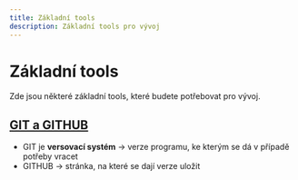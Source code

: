 ```yaml
---
title: Základní tools
description: Základní tools pro vývoj
---
```


# Základní tools

Zde jsou některé základní tools, které budete potřebovat pro vývoj.

## [GIT a GITHUB](./git)

- GIT je **versovací systém** -> verze programu, ke kterým se dá v případě potřeby vracet
- GITHUB -> stránka, na které se dají verze uložit
